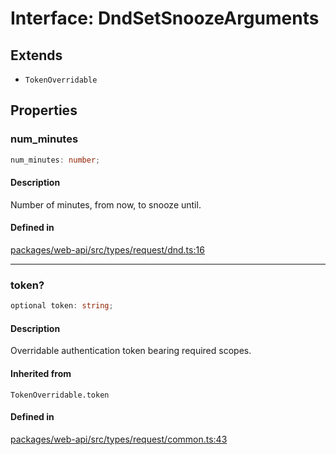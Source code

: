 # Interface: DndSetSnoozeArguments

## Extends

- `TokenOverridable`

## Properties

### num\_minutes

```ts
num_minutes: number;
```

#### Description

Number of minutes, from now, to snooze until.

#### Defined in

[packages/web-api/src/types/request/dnd.ts:16](https://github.com/slackapi/node-slack-sdk/blob/main/packages/web-api/src/types/request/dnd.ts#L16)

***

### token?

```ts
optional token: string;
```

#### Description

Overridable authentication token bearing required scopes.

#### Inherited from

`TokenOverridable.token`

#### Defined in

[packages/web-api/src/types/request/common.ts:43](https://github.com/slackapi/node-slack-sdk/blob/main/packages/web-api/src/types/request/common.ts#L43)
